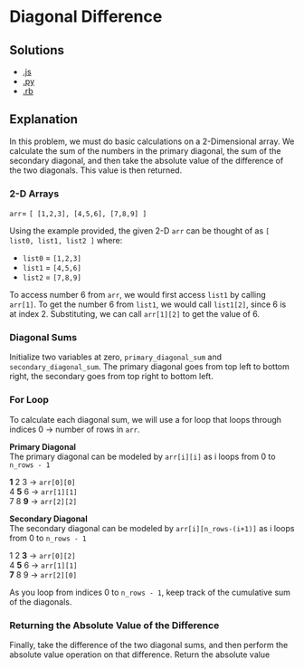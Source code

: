 # Diagonal Difference

## Solutions

- [.js](diagonal_difference.js)
- [.py](diagonal_difference.py)
- [.rb](diagonal_difference.rb)

## Explanation
In this problem, we must do basic calculations on a 2-Dimensional array. We calculate the sum of the numbers in the primary diagonal, the sum of the secondary diagonal, and then take the absolute value of the difference of the two diagonals. This value is then returned.

### 2-D Arrays
`arr`= `[ [1,2,3], [4,5,6], [7,8,9] ]`

Using the example provided, the given 2-D `arr` can be thought of as `[ list0, list1, list2 ]` where:

* `list0` = `[1,2,3]`
* `list1` = `[4,5,6]`
* `list2` = `[7,8,9]`

To access number 6 from `arr`, we would first access `list1` by calling `arr[1]`. To get the number 6 from `list1`, we would call `list1[2]`, since 6 is at index 2. Substituting, we can call `arr[1][2]` to get the value of 6.

### Diagonal Sums
Initialize two variables at zero, `primary_diagonal_sum` and `secondary_diagonal_sum`. The primary diagonal goes from top left to bottom right, the secondary goes from top right to bottom left.

### For Loop
To calculate each diagonal sum, we will use a for loop that loops through indices 0 -> number of rows in `arr`. 

**Primary Diagonal** <br>
The primary diagonal can be modeled by `arr[i][i]` as i loops from 0 to `n_rows - 1`

**1** 2 3 -> `arr[0][0]`<br> 
4 **5** 6 -> `arr[1][1]`<br> 
7 8 **9** -> `arr[2][2]`<br> 

**Secondary Diagonal** <br>
The secondary diagonal can be modeled by `arr[i][n_rows-(i+1)]` as i loops from 0 to `n_rows - 1`

1 2 **3** -> `arr[0][2]`<br> 
4 **5** 6 -> `arr[1][1]`<br> 
**7** 8 9 -> `arr[2][0]`<br> 

As you loop from indices 0 to `n_rows - 1`, keep track of the cumulative sum of the diagonals.

### Returning the Absolute Value of the Difference
Finally, take the difference of the two diagonal sums, and then perform the absolute value operation on that difference. Return the absolute value


